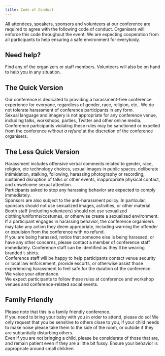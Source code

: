 ```yaml
---
title: Code of Conduct
---
```


All attendees, speakers, sponsors and volunteers at our conference are required to agree with the following code of conduct. Organisers will enforce this code throughout the event. We are expecting cooperation from all participants to help ensuring a safe environment for everybody.

## Need help?

Find any of the organizers or staff members. Volunteers will also be on hand to help you in any situation.

## The Quick Version

Our conference is dedicated to providing a harassment-free conference experience for everyone, regardless of gender, race, religion, etc.. We do not tolerate harassment of conference participants in any form.  
Sexual language and imagery is not appropriate for any conference venue, including talks, workshops, parties, Twitter and other online media.  
Conference participants violating these rules may be sanctioned or expelled from the conference *without a refund* at the discretion of the conference organisers.

## The Less Quick Version

Harassment includes offensive verbal comments related to gender, race, religion, etc technology choices, sexual images in public spaces, deliberate intimidation, stalking, following, harassing photography or recording, sustained disruption of talks or other events, inappropriate physical contact, and unwelcome sexual attention.  
Participants asked to stop any harassing behavior are expected to comply immediately.  
Sponsors are also subject to the anti-harassment policy. In particular, sponsors should not use sexualized images, activities, or other material.  
Booth staff (including volunteers) should not use sexualized clothing/uniforms/costumes, or otherwise create a sexualized environment.  
If a participant engages in harassing behavior, the conference organisers may take any action they deem appropriate, including warning the offender or expulsion from the conference with no refund.  
If you are being harassed, notice that someone else is being harassed, or have any other concerns, please contact a member of conference staff immediately.
Conference staff can be identified as they'll be wearing branded t-shirts.  
Conference staff will be happy to help participants contact venue security or local law enforcement, provide escorts, or otherwise assist those experiencing harassment to feel safe for the duration of the conference.  
We value your attendance.  
We expect participants to follow these rules at conference and workshop venues and conference-related social events.

## Family Friendly

Please note that this is a family friendly conference.  
If you need to bring your baby with you in order to attend, please do so! We only request that you be sensitive to others close to you, if your child needs to make noise please take them to the side of the room, or outside if they are subtantially disturbing others.  
Even if you are not bringing a child, please be considerate of those that are, and remain patient even if they are a little bit fussy.
Ensure your behavior is appropriate around small children.

